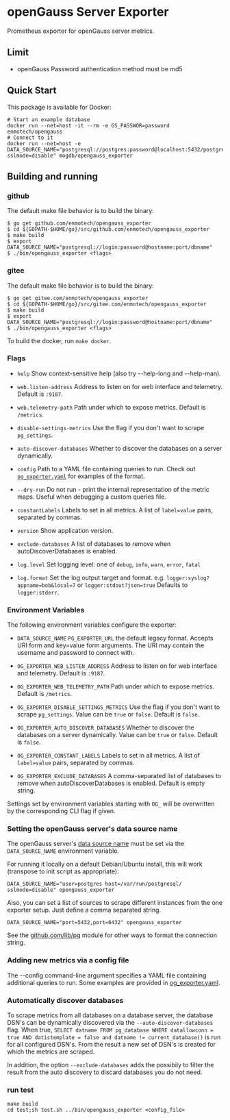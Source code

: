 # openGauss Server Exporter

Prometheus exporter for openGauss server metrics.


## Limit
- openGauss Password authentication method must be md5

## Quick Start
This package is available for Docker:
```
# Start an example database
docker run --net=host -it --rm -e GS_PASSWOR=password enmotech/opengauss
# Connect to it
docker run --net=host -e DATA_SOURCE_NAME="postgresql://postgres:password@localhost:5432/postgres?sslmode=disable" mogdb/opengauss_exporter
```

## Building and running

### github
The default make file behavior is to build the binary:
```
$ go get github.com/enmotech/opengauss_exporter
$ cd ${GOPATH-$HOME/go}/src/github.com/enmotech/opengauss_exporter
$ make build
$ export DATA_SOURCE_NAME="postgresql://login:password@hostname:port/dbname"
$ ./bin/opengauss_exporter <flags>
```

### gitee
The default make file behavior is to build the binary:
```
$ go get gitee.com/enmotech/opengauss_exporter
$ cd ${GOPATH-$HOME/go}/src/gitee.com/enmotech/opengauss_exporter
$ make build
$ export DATA_SOURCE_NAME="postgresql://login:password@hostname:port/dbname"
$ ./bin/opengauss_exporter <flags>
```
To build the docker, run `make docker`.


### Flags

* `help`
  Show context-sensitive help (also try --help-long and --help-man).

* `web.listen-address`
  Address to listen on for web interface and telemetry. Default is `:9187`.

* `web.telemetry-path`
  Path under which to expose metrics. Default is `/metrics`.

* `disable-settings-metrics`
  Use the flag if you don't want to scrape `pg_settings`.

* `auto-discover-databases`
  Whether to discover the databases on a server dynamically.

* `config`
  Path to a YAML file containing queries to run. Check out [`og_exporter.yaml`](og_exporter_default.yaml)
  for examples of the format.

* `--dry-run`
  Do not run - print the internal representation of the metric maps. Useful when debugging a custom
  queries file.

* `constantLabels`
  Labels to set in all metrics. A list of `label=value` pairs, separated by commas.

* `version`
  Show application version.

* `exclude-databases`
  A list of databases to remove when autoDiscoverDatabases is enabled.

* `log.level`
  Set logging level: one of `debug`, `info`, `warn`, `error`, `fatal`

* `log.format`
  Set the log output target and format. e.g. `logger:syslog?appname=bob&local=7` or `logger:stdout?json=true`
  Defaults to `logger:stderr`.

### Environment Variables

The following environment variables configure the exporter:

* `DATA_SOURCE_NAME` `PG_EXPORTER_URL`
  the default legacy format. Accepts URI form and key=value form arguments. The
  URI may contain the username and password to connect with.


* `OG_EXPORTER_WEB_LISTEN_ADDRESS`
  Address to listen on for web interface and telemetry. Default is `:9187`.

* `OG_EXPORTER_WEB_TELEMETRY_PATH`
  Path under which to expose metrics. Default is `/metrics`.

* `OG_EXPORTER_DISABLE_SETTINGS_METRICS`
  Use the flag if you don't want to scrape `pg_settings`. Value can be `true` or `false`. Default is `false`.

* `OG_EXPORTER_AUTO_DISCOVER_DATABASES`
  Whether to discover the databases on a server dynamically. Value can be `true` or `false`. Default is `false`.


* `OG_EXPORTER_CONSTANT_LABELS`
  Labels to set in all metrics. A list of `label=value` pairs, separated by commas.

* `OG_EXPORTER_EXCLUDE_DATABASES`
  A comma-separated list of databases to remove when autoDiscoverDatabases is enabled. Default is empty string.

Settings set by environment variables starting with `OG_` will be overwritten by the corresponding CLI flag if given.

### Setting the openGauss server's data source name

The openGauss server's [data source name](http://en.wikipedia.org/wiki/Data_source_name)
must be set via the `DATA_SOURCE_NAME` environment variable.

For running it locally on a default Debian/Ubuntu install, this will work (transpose to init script as appropriate):

    DATA_SOURCE_NAME="user=postgres host=/var/run/postgresql/ sslmode=disable" opengauss_exporter

Also, you can set a list of sources to scrape different instances from the one exporter setup. Just define a comma separated string.

    DATA_SOURCE_NAME="port=5432,port=6432" opengauss_exporter

See the [github.com/lib/pq](http://github.com/lib/pq) module for other ways to format the connection string.


### Adding new metrics via a config file

The --config command-line argument specifies a YAML file containing additional queries to run.
Some examples are provided in [og_exporter.yaml](og_exporter_default.yaml).


### Automatically discover databases
To scrape metrics from all databases on a database server, the database DSN's can be dynamically discovered via the
`--auto-discover-databases` flag. When true, `SELECT datname FROM pg_database WHERE datallowconn = true AND datistemplate = false and datname != current_database()` is run for all configured DSN's. From the
result a new set of DSN's is created for which the metrics are scraped.

In addition, the option `--exclude-databases` adds the possibily to filter the result from the auto discovery to discard databases you do not need.


### run test

```shell
make build
cd test;sh test.sh ../bin/opengauss_exporter <config_file>
```